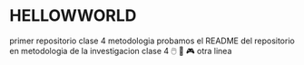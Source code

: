 # HELLOWWORLD
primer repositorio clase 4 metodologia
probamos el README del repositorio
en metodologia de la investigacion
clase 4
🖱️ 🎹 🎮
otra linea
